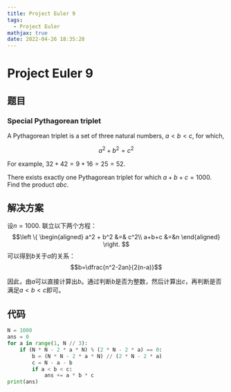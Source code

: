 ```yaml
---
title: Project Euler 9
tags:
  - Project Euler
mathjax: true
date: 2022-04-26 18:35:28
---
```


<escape><!-- more --></escape>


# Project Euler 9
## 题目
### Special Pythagorean triplet

A Pythagorean triplet is a set of three natural numbers, $a < b < c$, for which,

$$a^2 + b^2 = c^2$$

For example, $32 + 42 = 9 + 16 = 25 = 52$.

There exists exactly one Pythagorean triplet for which $a + b + c = 1000$.
Find the product $abc$.

## 解决方案

设$n=1000$.
联立以下两个方程：
$$\left \{
\begin{aligned}
a^2 + b^2 &=& c^2\\
a+b+c &=&n
\end{aligned}
\right.
$$
可以得到$b$关于$a$的关系：
$$b=\dfrac{n^2-2an}{2(n-a)}$$

因此，由$a$可以直接计算出$b$。通过判断$b$是否为整数，然后计算出$c$，再判断是否满足$a<b<c$即可。

## 代码

```py
N = 1000
ans = 0
for a in range(1, N // 3):
    if (N * N - 2 * a * N) % (2 * N - 2 * a) == 0:
        b = (N * N - 2 * a * N) // (2 * N - 2 * a)
        c = N - a - b
        if a < b < c:
            ans += a * b * c
print(ans)
```